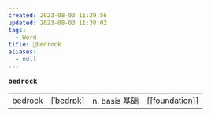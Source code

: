 ```yaml
---
created: 2023-08-03 11:29:56
updated: 2023-08-03 11:30:02
tags:
  - Word
title: 📖bedrock
aliases:
  - null
---
```


<pre><strong>bedrock</strong></pre>
|   |   |   |   |
|---|---|---|---|
|bedrock|[ˈbedrɒk]|n. basis 基础|[[foundation]]|